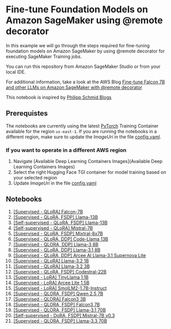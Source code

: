 # Fine-tune Foundation Models on Amazon SageMaker using @remote decorator

In this example we will go through the steps required for fine-tuning foundation models on Amazon SageMaker by using @remote decorator for executing SageMaker Training jobs.

You can run this repository from Amazon SageMaker Studio or from your local IDE.

For additional information, take a look at the AWS Blog [Fine-tune Falcon 7B and other LLMs on Amazon SageMaker with @remote decorator](https://aws.amazon.com/blogs/machine-learning/fine-tune-falcon-7b-and-other-llms-on-amazon-sagemaker-with-remote-decorator/)

This notebook is inspired by [Philipp Schmid Blogs](https://www.philschmid.de/)

## Prerequistes

The notebooks are currently using the latest [PyTorch](https://github.com/aws/deep-learning-containers/blob/master/available_images.md) Training Container available for the region `us-east-1`. If you are running the notebooks in a different region, make sure to update the *ImageUri* in the file [config.yaml](./config.yaml).

### If you want to operate in a different AWS region

1. Navigate [Available Deep Learning Containers Images](Available Deep Learning Containers Images)
2. Select the right Hugging Face TGI container for model training based on your selected region
3. Update *ImageUri* in the file [config.yaml](./config.yaml)

## Notebooks

1. [[Supervised - QLoRA] Falcon-7B](./falcon-7b-ddp-qlora-remote-decorator_qa.ipynb)
2. [[Supervised - QLoRA, FSDP] Llama-13B](./llama-13b-qlora-fsdp-remote-decorator_qa.ipynb)
3. [[Self-supervised - QLoRA, FSDP] Llama-13B](./llama-13b-qlora-fsdp-remote-decorator_selfsupervised.ipynb)
4. [[Self-supervised - QLoRA] Mistral-7B](./mistral-7b-qlora-remote-decorator_selfsupervised.ipynb)
5. [[Supervised - QLoRA, FSDP] Mixtral-8x7B](./mixtral-8x7b-qlora-fsdp-remote-decorator_qa.ipynb)
6. [[Supervised - QLoRA, DDP] Code-Llama 13B](./code-llama-13b-qlora-ddp-remote-decorator.ipynb)
7. [[Supervised - QLORA, DDP] Llama-3 8B](./llama-3-8b-qlora-ddp-remote-decorator_qa.ipynb)
8. [[Supervised - QLoRA, DDP] Llama-3.1 8B](./llama-3.1-8b-qlora-ddp-remote-decorator_qa.ipynb)
9. [[Supervised - QLoRA, DDP] Arcee AI Llama-3.1 Supernova Lite](./arcee-ai-llama-3.1-supernova-lite-qlora-ddp-remote-decorator_qa.ipynb)
10. [[Supervised - QLoRA] Llama-3.2 1B](./llama-3.2-1b-qlora-remote-decorator_qa.ipynb)
11. [[Supervised - QLoRA] Llama-3.2 3B](./llama-3.2-3b-qlora-remote-decorator_qa.ipynb)
12. [[Supervised - QLoRA, FSDP] Codestral-22B](./codestral-22b-fsdp-qlora-remote-decorator_qa.ipynb)
13. [[Supervised - LoRA] TinyLlama 1.1B](./tiny-llama-1.1b-lora-remote-decorator_qa.ipynb)
14. [[Supervised - LoRA] Arcee Lite 1.5B](./arcee-ai-arcee-lite-1.5b-lora-remote-decorator_qa.ipynb)
15. [[Supervised - LoRA] SmolLM2-1.7B-Instruct](./smollm2-1.7b-lora-remote-decorator_qa.ipynb)
16. [[Supervised - QLORA, FSDP] Qwen 2.5 7B](./qwen-2.5-7b-qlora-fsdp-remote-decorator_qa.ipynb)
17. [[Supervised - QLORA] Falcon3 3B](./falcon3-3b-qlora-remote-decorator_qa.ipynb)
18. [[Supervised - QLORA, FSDP] Falcon3 7B](./falcon3-7b-fsdp-qlora-remote-decorator_qa.ipynb)
19. [[Supervised - QLORA, FSDP] Llama-3.1 70B](./llama-3.1-70b-fsdp-qlora-remote-decorator_qa.ipynb)
20. [[Self-supervised - DoRA, FSDP] Mistral-7B v0.3](./mistral-7b-fsdp-dora-remote-decorator_qa.ipynb)
21. [[Supervised - QLORA, FSDP] Llama-3.3 70B](./llama-3.3-70b-fsdp-qlora-remote-decorator_qa.ipynb)